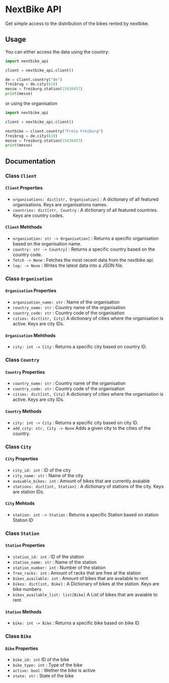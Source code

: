 # NextBike API

Get simple access to the distribution of the bikes rented by nextbike.

## Usage

You can either access the data using the country:

```python
import nextbike_api

client = nextbike_api.client()

de = client.country("de")
freibrug = de.city(619)
messe = freiburg.station(15430457)
print(messe)
```

or using the organisation

```python
import nextbike_api

client = nextbike_api.client()

nextbike = client.country("Frelo Freiburg")
freibrug = de.city(619)
messe = freiburg.station(15430457)
print(messe)
```

## Documentation

### Class `Client`

#### `Client` Properties

- `organisations: dict[str, Organisation]` : A dictionary of all featured organisations. Keys are organisations names.
- `countries: dict[str, Country` : A dictionary of all featured countries. Keys are country codes.

#### `Client` Mehthods

- `organisation: str -> Organisation]` : Returns a specific organisation based on the organisation name.
- `country: str -> Country]` : Returns a specific country based on the country code.
- `fetch -> None` : Fetches the most recent data from the nextbike api.
- `log: -> None` : Writes the latest data into a JSON file.

### Class `Organisation`

#### `Organisation` Properties

- `organisation_name: str` : Name of the organisation
- `country_name: str` : Country name of the organisation
- `country_code: str` : Country code of the organisation
- `cities: dict[str, City]` A dictionary of cities where the organisation is active. Keys are city IDs.

#### `Organisation` Mehthods

- `city: int -> City` : Returns a specific city based on country ID.

### Class `Country`

#### `Country` Properties

- `country_name: str` : Country name of the organisation
- `country_code: str` : Country code of the organisation
- `cities: dict[int, City]` A dictionary of cities where the organisation is active. Keys are city IDs.

#### `Country` Methods

- `city: int -> City` : Returns a specific city based on city ID.
- `add_city: str, City -> None` Adds a given city to the cities of the country.

### Class `City`

#### `City` Properties

- `city_id: int` : ID of the city
- `city_name: str` : Name of the city
- `avaiable_bikes: int` : Amount of bikes that are currently avaiable
- `stations: dict[int, Station]` : A dictionary of stations of the city. Keys are station IDs.

#### `City` Mehtods

- `station: int -> Station` : Returns a specific Station based on station Station ID

### Class `Station`

#### `Station` Properties

- `station_id: int` : ID of the station
- `station_name: str` : Name of the station
- `station_number: int` : Number of the station
- `free_racks: int` : Amount of racks that are free at the station
- `bikes_available: int` : Amount of bikes that are available to rent
- `bikes: dict[int, Bike]` : A Dictionary of bikes at the station. Keys are bike numbers
- `bikes_available_list: list[Bike]` A List of bikes that are avaiable to rent

#### `Station` Methods

- `bike: int -> Bike` : Returns a specific bike based on bike ID

### Class `Bike`

#### `Bike` Properties

- `bike_id: int` ID of the bike
- `bike_type: int` : Type of the bike
- `active: bool` : Wether the bike is active
- `state: str` : State of the bike